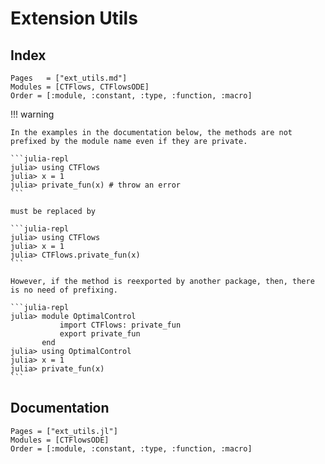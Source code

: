 # Extension Utils
    
## Index

```@index
Pages   = ["ext_utils.md"]
Modules = [CTFlows, CTFlowsODE]
Order = [:module, :constant, :type, :function, :macro]
```

!!! warning

    In the examples in the documentation below, the methods are not prefixed by the module name even if they are private. 

    ```julia-repl
    julia> using CTFlows
    julia> x = 1
    julia> private_fun(x) # throw an error
    ```

    must be replaced by

    ```julia-repl
    julia> using CTFlows
    julia> x = 1
    julia> CTFlows.private_fun(x)
    ```

    However, if the method is reexported by another package, then, there is no need of prefixing.

    ```julia-repl
    julia> module OptimalControl
               import CTFlows: private_fun
               export private_fun
           end
    julia> using OptimalControl
    julia> x = 1
    julia> private_fun(x)
    ```

## Documentation

```@autodocs
Pages = ["ext_utils.jl"]
Modules = [CTFlowsODE]
Order = [:module, :constant, :type, :function, :macro]
```
